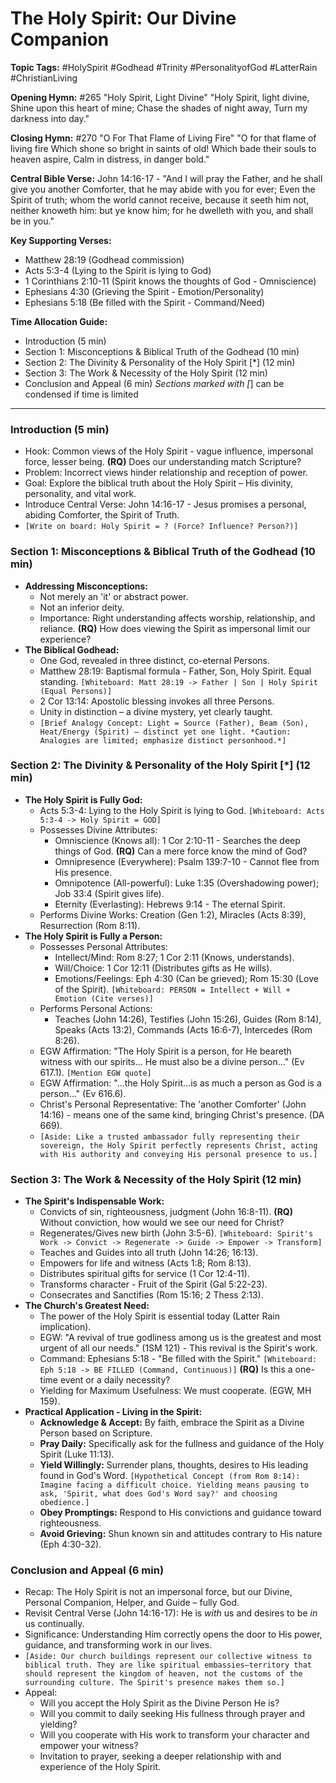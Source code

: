 # The Holy Spirit: Our Divine Companion

**Topic Tags:** #HolySpirit #Godhead #Trinity #PersonalityofGod #LatterRain #ChristianLiving

**Opening Hymn:** #265 "Holy Spirit, Light Divine"
"Holy Spirit, light divine, Shine upon this heart of mine; Chase the shades of night away, Turn my darkness into day."

**Closing Hymn:** #270 "O For That Flame of Living Fire"
"O for that flame of living fire Which shone so bright in saints of old! Which bade their souls to heaven aspire, Calm in distress, in danger bold."

**Central Bible Verse:** John 14:16-17 - "And I will pray the Father, and he shall give you another Comforter, that he may abide with you for ever; Even the Spirit of truth; whom the world cannot receive, because it seeth him not, neither knoweth him: but ye know him; for he dwelleth with you, and shall be in you."

**Key Supporting Verses:**
*   Matthew 28:19 (Godhead commission)
*   Acts 5:3-4 (Lying to the Spirit is lying to God)
*   1 Corinthians 2:10-11 (Spirit knows the thoughts of God - Omniscience)
*   Ephesians 4:30 (Grieving the Spirit - Emotion/Personality)
*   Ephesians 5:18 (Be filled with the Spirit - Command/Need)

**Time Allocation Guide:**
*   Introduction (5 min)
*   Section 1: Misconceptions & Biblical Truth of the Godhead (10 min)
*   Section 2: The Divinity & Personality of the Holy Spirit [*] (12 min)
*   Section 3: The Work & Necessity of the Holy Spirit (12 min)
*   Conclusion and Appeal (6 min)
*Sections marked with [*] can be condensed if time is limited

---

### Introduction (5 min)

-   Hook: Common views of the Holy Spirit - vague influence, impersonal force, lesser being. **(RQ)** Does our understanding match Scripture?
-   Problem: Incorrect views hinder relationship and reception of power.
-   Goal: Explore the biblical truth about the Holy Spirit – His divinity, personality, and vital work.
-   Introduce Central Verse: John 14:16-17 - Jesus promises a personal, abiding Comforter, the Spirit of Truth.
-   `[Write on board: Holy Spirit = ? (Force? Influence? Person?)]`

### Section 1: Misconceptions & Biblical Truth of the Godhead (10 min)

-   **Addressing Misconceptions:**
    -   Not merely an 'it' or abstract power.
    -   Not an inferior deity.
    -   Importance: Right understanding affects worship, relationship, and reliance. **(RQ)** How does viewing the Spirit as impersonal limit our experience?
-   **The Biblical Godhead:**
    -   One God, revealed in three distinct, co-eternal Persons.
    -   Matthew 28:19: Baptismal formula - Father, Son, Holy Spirit. Equal standing. `[Whiteboard: Matt 28:19 -> Father | Son | Holy Spirit (Equal Persons)]`
    -   2 Cor 13:14: Apostolic blessing invokes all three Persons.
    -   Unity in distinction – a divine mystery, yet clearly taught.
    -   `[Brief Analogy Concept: Light = Source (Father), Beam (Son), Heat/Energy (Spirit) – distinct yet one light. *Caution: Analogies are limited; emphasize distinct personhood.*]`

### Section 2: The Divinity & Personality of the Holy Spirit [*] (12 min)

-   **The Holy Spirit is Fully God:**
    -   Acts 5:3-4: Lying to the Holy Spirit is lying to God. `[Whiteboard: Acts 5:3-4 -> Holy Spirit = GOD]`
    -   Possesses Divine Attributes:
        -   Omniscience (Knows all): 1 Cor 2:10-11 - Searches the deep things of God. **(RQ)** Can a mere force know the mind of God?
        -   Omnipresence (Everywhere): Psalm 139:7-10 - Cannot flee from His presence.
        -   Omnipotence (All-powerful): Luke 1:35 (Overshadowing power); Job 33:4 (Spirit gives life).
        -   Eternity (Everlasting): Hebrews 9:14 - The eternal Spirit.
    -   Performs Divine Works: Creation (Gen 1:2), Miracles (Acts 8:39), Resurrection (Rom 8:11).
-   **The Holy Spirit is Fully a Person:**
    -   Possesses Personal Attributes:
        -   Intellect/Mind: Rom 8:27; 1 Cor 2:11 (Knows, understands).
        -   Will/Choice: 1 Cor 12:11 (Distributes gifts as He wills).
        -   Emotions/Feelings: Eph 4:30 (Can be grieved); Rom 15:30 (Love of the Spirit). `[Whiteboard: PERSON = Intellect + Will + Emotion (Cite verses)]`
    -   Performs Personal Actions:
        -   Teaches (John 14:26), Testifies (John 15:26), Guides (Rom 8:14), Speaks (Acts 13:2), Commands (Acts 16:6-7), Intercedes (Rom 8:26).
    -   EGW Affirmation: "The Holy Spirit is a person, for He beareth witness with our spirits... He must also be a divine person..." (Ev 617.1). `[Mention EGW quote]`
    -   EGW Affirmation: "...the Holy Spirit...is as much a person as God is a person..." (Ev 616.6).
    -   Christ's Personal Representative: The 'another Comforter' (John 14:16) - means one of the same kind, bringing Christ's presence. (DA 669).
    -   `[Aside: Like a trusted ambassador fully representing their sovereign, the Holy Spirit perfectly represents Christ, acting with His authority and conveying His personal presence to us.]`

### Section 3: The Work & Necessity of the Holy Spirit (12 min)

-   **The Spirit's Indispensable Work:**
    -   Convicts of sin, righteousness, judgment (John 16:8-11). **(RQ)** Without conviction, how would we see our need for Christ?
    -   Regenerates/Gives new birth (John 3:5-6). `[Whiteboard: Spirit's Work -> Convict -> Regenerate -> Guide -> Empower -> Transform]`
    -   Teaches and Guides into all truth (John 14:26; 16:13).
    -   Empowers for life and witness (Acts 1:8; Rom 8:13).
    -   Distributes spiritual gifts for service (1 Cor 12:4-11).
    -   Transforms character - Fruit of the Spirit (Gal 5:22-23).
    -   Consecrates and Sanctifies (Rom 15:16; 2 Thess 2:13).
-   **The Church's Greatest Need:**
    -   The power of the Holy Spirit is essential today (Latter Rain implication).
    -   EGW: "A revival of true godliness among us is the greatest and most urgent of all our needs." (1SM 121) - This revival is the Spirit's work.
    -   Command: Ephesians 5:18 - "Be filled with the Spirit." `[Whiteboard: Eph 5:18 -> BE FILLED (Command, Continuous)]` **(RQ)** Is this a one-time event or a daily necessity?
    -   Yielding for Maximum Usefulness: We must cooperate. (EGW, MH 159).
-   **Practical Application - Living in the Spirit:**
    -   **Acknowledge & Accept:** By faith, embrace the Spirit as a Divine Person based on Scripture.
    -   **Pray Daily:** Specifically ask for the fullness and guidance of the Holy Spirit (Luke 11:13).
    -   **Yield Willingly:** Surrender plans, thoughts, desires to His leading found in God's Word. `[Hypothetical Concept (from Rom 8:14): Imagine facing a difficult choice. Yielding means pausing to ask, 'Spirit, what does God's Word say?' and choosing obedience.]`
    -   **Obey Promptings:** Respond to His convictions and guidance toward righteousness.
    -   **Avoid Grieving:** Shun known sin and attitudes contrary to His nature (Eph 4:30-32).

### Conclusion and Appeal (6 min)

-   Recap: The Holy Spirit is not an impersonal force, but our Divine, Personal Companion, Helper, and Guide – fully God.
-   Revisit Central Verse (John 14:16-17): He is *with* us and desires to be *in* us continually.
-   Significance: Understanding Him correctly opens the door to His power, guidance, and transforming work in our lives.
-   `[Aside: Our church buildings represent our collective witness to biblical truth. They are like spiritual embassies—territory that should represent the kingdom of heaven, not the customs of the surrounding culture. The Spirit's presence makes them so.]`
-   Appeal:
    -   Will you accept the Holy Spirit as the Divine Person He is?
    -   Will you commit to daily seeking His fullness through prayer and yielding?
    -   Will you cooperate with His work to transform your character and empower your witness?
    -   Invitation to prayer, seeking a deeper relationship with and experience of the Holy Spirit.